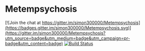 # Metempsychosis

[![Join the chat at https://gitter.im/simon300000/Metempsychosis](https://badges.gitter.im/simon300000/Metempsychosis.svg)](https://gitter.im/simon300000/Metempsychosis?utm_source=badge&utm_medium=badge&utm_campaign=pr-badge&utm_content=badge)
[![Build Status](https://travis-ci.org/simon300000/Metempsychosis.svg?branch=master)](https://travis-ci.org/simon300000/Metempsychosis)
